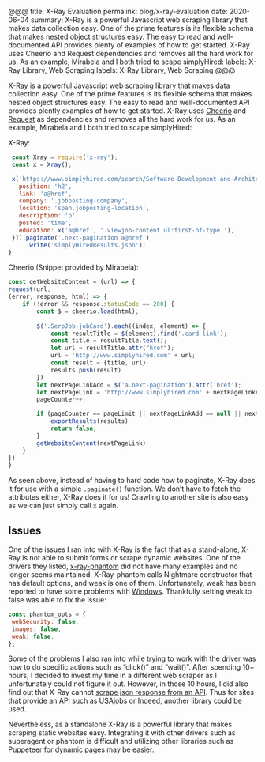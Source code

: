 @@@
title: X-Ray Evaluation 
permalink: blog/x-ray-evaluation
date: 2020-06-04
summary: X-Ray is a powerful Javascript web scraping library that makes data collection easy. One of the prime features is its flexible schema that makes nested object structures easy. The easy to read and well-documented API provides plenty of examples of how to get started. X-Ray uses Cheerio and Request dependencies and removes all the hard work for us. As an example, Mirabela and I both tried to scape simplyHired: labels: X-Ray Library, Web Scraping
labels: X-Ray Library, Web Scraping
@@@

[X-Ray](https://github.com/matthewmueller/x-ray) is a powerful Javascript web scraping library that makes data collection easy. One of the prime features is its flexible schema that makes nested object structures easy. The easy to read and well-documented API provides plently examples of how to get started. X-Ray uses [Cheerio](https://cheerio.js.org/) and [Request](https://github.com/request/request) as dependencies and removes all the hard work for us. As an example, Mirabela and I both tried to scape simplyHired:


X-Ray: 
```javascript
 const Xray = require('x-ray');
 const x = Xray();

 x('https://www.simplyhired.com/search/Software-Development-and-Architecture-Occupations/category/47887de2-45aa-4327-9499-7fdba46c5e0f?sb=dd&jt=internship&job=Zs7Qu-vSCX-UxpXNs6tCVGSsrCms1zmSHtpZ_ujWFskCxymqi53oaA', '.SerpJob-jobCard.card', [{
   position: 'h2',
   link: 'a@href',
   company: '.jobposting-company',
   location: 'span.jobposting-location',
   description: 'p',
   posted: 'time',
   education: x('a@href', '.viewjob-content ul:first-of-type '),
 }]).paginate('.next-pagination a@href')
     .write('simplyHiredResults.json');
}
```

Cheerio (Snippet provided by Mirabela): 
```javascript
const getWebsiteContent = (url) => {
request(url, 
(error, response, html) => {
    if (!error && response.statusCode == 200) {
        const $ = cheerio.load(html);
    
        $('.SerpJob-jobCard').each((index, element) => {
            const resultTitle = $(element).find('.card-link');
            const title = resultTitle.text();
            let url = resultTitle.attr("href");
            url = 'http://www.simplyhired.com' + url;
            const result = {title, url}
            results.push(result)
        })
        let nextPageLinkAdd = $('a.next-pagination').attr('href');
        let nextPageLink = 'http://www.simplyhired.com' + nextPageLinkAdd;
        pageCounter++;

        if (pageCounter == pageLimit || nextPageLinkAdd == null || nextPageLinkAdd == undefined) {
            exportResults(results)
            return false;
        }
        getWebsiteContent(nextPageLink)
    }
})
}
```

As seen above, instead of having to hard code how to paginate, X-Ray does it for use with a simple ``.paginate()`` function. We don’t have to fetch the attributes either, X-Ray does it for us! Crawling to another site is also easy as we can just simply call ``x`` again.

## Issues
One of the issues I ran into with X-Ray is the fact that as a stand-alone, X-Ray is not able to submit forms or scrape dynamic websites. One of the drivers they listed, [x-ray-phantom](https://github.com/lapwinglabs/x-ray-phantom) did not have many examples and no longer seems maintained. X-Ray-phantom calls Nightmare constructor that has default options, and weak is one of them. Unfortunately, weak has been reported to have some problems with [Windows](https://spin.atomicobject.com/2019/03/27/node-gyp-windows/). Thankfully setting weak to false was able to fix the issue:

```javascript
const phantom_opts = {
 webSecurity: false,
 images: false,
 weak: false,
};
```  

Some of the problems I also ran into while trying to work with the driver was how to do specific actions such as “click()” and “wait()”. After spending 10+ hours, I decided to invest my time in a different web scraper as I unfortunately could not figure it out. However, in those 10 hours, I did also find out that X-Ray cannot [scrape json response from an API](https://gitter.im/lapwinglabs/x-ray?utm_source=badge&utm_medium=badge&utm_campaign=pr-badge). Thus for sites that provide an API such as USAjobs or Indeed, another library could be used.

Nevertheless, as a standalone X-Ray is a powerful library that makes scraping static websites easy. Integrating it with other drivers such as superagent or phantom is difficult and utilizing other libraries such as Puppeteer for dynamic pages may be easier.
